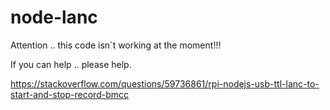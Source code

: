 # node-lanc

Attention .. this code isn´t working at the moment!!!

If you can help .. please help.

https://stackoverflow.com/questions/59736861/rpi-nodejs-usb-ttl-lanc-to-start-and-stop-record-bmcc

